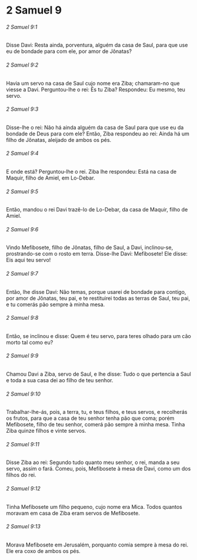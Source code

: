 # 2 Samuel 9

###### 2 Samuel 9:1

Disse Davi: Resta ainda, porventura, alguém da casa de Saul, para que use eu de bondade para com ele, por amor de Jônatas?

###### 2 Samuel 9:2

Havia um servo na casa de Saul cujo nome era Ziba; chamaram-no que viesse a Davi. Perguntou-lhe o rei: És tu Ziba? Respondeu: Eu mesmo, teu servo.

###### 2 Samuel 9:3

Disse-lhe o rei: Não há ainda alguém da casa de Saul para que use eu da bondade de Deus para com ele? Então, Ziba respondeu ao rei: Ainda há um filho de Jônatas, aleijado de ambos os pés.

###### 2 Samuel 9:4

E onde está? Perguntou-lhe o rei. Ziba lhe respondeu: Está na casa de Maquir, filho de Amiel, em Lo-Debar.

###### 2 Samuel 9:5

Então, mandou o rei Davi trazê-lo de Lo-Debar, da casa de Maquir, filho de Amiel.

###### 2 Samuel 9:6

Vindo Mefibosete, filho de Jônatas, filho de Saul, a Davi, inclinou-se, prostrando-se com o rosto em terra. Disse-lhe Davi: Mefibosete! Ele disse: Eis aqui teu servo!

###### 2 Samuel 9:7

Então, lhe disse Davi: Não temas, porque usarei de bondade para contigo, por amor de Jônatas, teu pai, e te restituirei todas as terras de Saul, teu pai, e tu comerás pão sempre à minha mesa.

###### 2 Samuel 9:8

Então, se inclinou e disse: Quem é teu servo, para teres olhado para um cão morto tal como eu?

###### 2 Samuel 9:9

Chamou Davi a Ziba, servo de Saul, e lhe disse: Tudo o que pertencia a Saul e toda a sua casa dei ao filho de teu senhor.

###### 2 Samuel 9:10

Trabalhar-lhe-ás, pois, a terra, tu, e teus filhos, e teus servos, e recolherás os frutos, para que a casa de teu senhor tenha pão que coma; porém Mefibosete, filho de teu senhor, comerá pão sempre à minha mesa. Tinha Ziba quinze filhos e vinte servos.

###### 2 Samuel 9:11

Disse Ziba ao rei: Segundo tudo quanto meu senhor, o rei, manda a seu servo, assim o fará. Comeu, pois, Mefibosete à mesa de Davi, como um dos filhos do rei.

###### 2 Samuel 9:12

Tinha Mefibosete um filho pequeno, cujo nome era Mica. Todos quantos moravam em casa de Ziba eram servos de Mefibosete.

###### 2 Samuel 9:13

Morava Mefibosete em Jerusalém, porquanto comia sempre à mesa do rei. Ele era coxo de ambos os pés.

